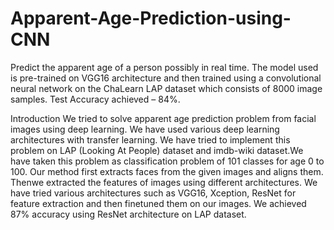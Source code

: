 # Apparent-Age-Prediction-using-CNN
Predict the apparent age of a person possibly in real time. The model used is pre-trained on VGG16 architecture and then trained using a convolutional neural network on the ChaLearn LAP dataset which consists of 8000 image samples. Test Accuracy achieved – 84%.

Introduction
We tried to solve apparent age prediction problem from facial images using deep learning. We have used various deep learning architectures with transfer learning. We have tried to implement this problem on LAP (Looking At People) dataset and imdb-wiki dataset.We have taken this problem as classification problem of 101 classes for age 0 to 100. Our method first extracts faces from the given images and aligns them. Thenwe extracted the features of images using different architectures. We have tried various architectures such as VGG16, Xception, ResNet for feature extraction and then finetuned them on our images. We achieved 87% accuracy using ResNet architecture on LAP dataset.


